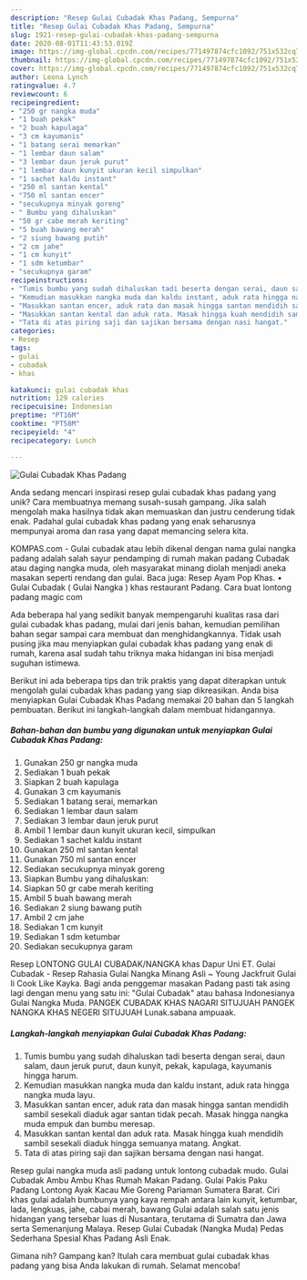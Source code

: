 ```yaml
---
description: "Resep Gulai Cubadak Khas Padang, Sempurna"
title: "Resep Gulai Cubadak Khas Padang, Sempurna"
slug: 1921-resep-gulai-cubadak-khas-padang-sempurna
date: 2020-08-01T11:43:53.019Z
image: https://img-global.cpcdn.com/recipes/771497874cfc1092/751x532cq70/gulai-cubadak-khas-padang-foto-resep-utama.jpg
thumbnail: https://img-global.cpcdn.com/recipes/771497874cfc1092/751x532cq70/gulai-cubadak-khas-padang-foto-resep-utama.jpg
cover: https://img-global.cpcdn.com/recipes/771497874cfc1092/751x532cq70/gulai-cubadak-khas-padang-foto-resep-utama.jpg
author: Leona Lynch
ratingvalue: 4.7
reviewcount: 6
recipeingredient:
- "250 gr nangka muda"
- "1 buah pekak"
- "2 buah kapulaga"
- "3 cm kayumanis"
- "1 batang serai memarkan"
- "1 lembar daun salam"
- "3 lembar daun jeruk purut"
- "1 lembar daun kunyit ukuran kecil simpulkan"
- "1 sachet kaldu instant"
- "250 ml santan kental"
- "750 ml santan encer"
- "secukupnya minyak goreng"
- " Bumbu yang dihaluskan"
- "50 gr cabe merah keriting"
- "5 buah bawang merah"
- "2 siung bawang putih"
- "2 cm jahe"
- "1 cm kunyit"
- "1 sdm ketumbar"
- "secukupnya garam"
recipeinstructions:
- "Tumis bumbu yang sudah dihaluskan tadi beserta dengan serai, daun salam, daun jeruk purut, daun kunyit, pekak, kapulaga, kayumanis hingga harum."
- "Kemudian masukkan nangka muda dan kaldu instant, aduk rata hingga nangka muda layu."
- "Masukkan santan encer, aduk rata dan masak hingga santan mendidih sambil sesekali diaduk agar santan tidak pecah. Masak hingga nangka muda empuk dan bumbu meresap."
- "Masukkan santan kental dan aduk rata. Masak hingga kuah mendidih sambil sesekali diaduk hingga semuanya matang. Angkat."
- "Tata di atas piring saji dan sajikan bersama dengan nasi hangat."
categories:
- Resep
tags:
- gulai
- cubadak
- khas

katakunci: gulai cubadak khas 
nutrition: 129 calories
recipecuisine: Indonesian
preptime: "PT16M"
cooktime: "PT58M"
recipeyield: "4"
recipecategory: Lunch

---
```



![Gulai Cubadak Khas Padang](https://img-global.cpcdn.com/recipes/771497874cfc1092/751x532cq70/gulai-cubadak-khas-padang-foto-resep-utama.jpg)

Anda sedang mencari inspirasi resep gulai cubadak khas padang yang unik? Cara membuatnya memang susah-susah gampang. Jika salah mengolah maka hasilnya tidak akan memuaskan dan justru cenderung tidak enak. Padahal gulai cubadak khas padang yang enak seharusnya mempunyai aroma dan rasa yang dapat memancing selera kita.

KOMPAS.com - Gulai cubadak atau lebih dikenal dengan nama gulai nangka padang adalah salah sayur pendamping di rumah makan padang Cubadak atau daging nangka muda, oleh masyarakat minang diolah menjadi aneka masakan seperti rendang dan gulai. Baca juga: Resep Ayam Pop Khas. • Gulai Cubadak ( Gulai Nangka ) khas restaurant Padang. Cara buat lontong padang magic com

Ada beberapa hal yang sedikit banyak mempengaruhi kualitas rasa dari gulai cubadak khas padang, mulai dari jenis bahan, kemudian pemilihan bahan segar sampai cara membuat dan menghidangkannya. Tidak usah pusing jika mau menyiapkan gulai cubadak khas padang yang enak di rumah, karena asal sudah tahu triknya maka hidangan ini bisa menjadi suguhan istimewa.


Berikut ini ada beberapa tips dan trik praktis yang dapat diterapkan untuk mengolah gulai cubadak khas padang yang siap dikreasikan. Anda bisa menyiapkan Gulai Cubadak Khas Padang memakai 20 bahan dan 5 langkah pembuatan. Berikut ini langkah-langkah dalam membuat hidangannya.

<!--inarticleads1-->

##### Bahan-bahan dan bumbu yang digunakan untuk menyiapkan Gulai Cubadak Khas Padang:

1. Gunakan 250 gr nangka muda
1. Sediakan 1 buah pekak
1. Siapkan 2 buah kapulaga
1. Gunakan 3 cm kayumanis
1. Sediakan 1 batang serai, memarkan
1. Sediakan 1 lembar daun salam
1. Sediakan 3 lembar daun jeruk purut
1. Ambil 1 lembar daun kunyit ukuran kecil, simpulkan
1. Sediakan 1 sachet kaldu instant
1. Gunakan 250 ml santan kental
1. Gunakan 750 ml santan encer
1. Sediakan secukupnya minyak goreng
1. Siapkan  Bumbu yang dihaluskan:
1. Siapkan 50 gr cabe merah keriting
1. Ambil 5 buah bawang merah
1. Sediakan 2 siung bawang putih
1. Ambil 2 cm jahe
1. Sediakan 1 cm kunyit
1. Sediakan 1 sdm ketumbar
1. Sediakan secukupnya garam


Resep LONTONG GULAI CUBADAK/NANGKA khas Dapur Uni ET. Gulai Cubadak - Resep Rahasia Gulai Nangka Minang Asli ~ Young Jackfruit Gulai Ii Cook Like Kayka. Bagi anda penggemar masakan Padang pasti tak asing lagi dengan menu yang satu ini: &#34;Gulai Cubadak&#34; atau bahasa Indonesianya Gulai Nangka Muda. PANGEK CUBADAK KHAS NAGARI SITUJUAH PANGEK NANGKA KHAS NEGERI SITUJUAH Lunak.sabana ampuaak. 

<!--inarticleads2-->

##### Langkah-langkah menyiapkan Gulai Cubadak Khas Padang:

1. Tumis bumbu yang sudah dihaluskan tadi beserta dengan serai, daun salam, daun jeruk purut, daun kunyit, pekak, kapulaga, kayumanis hingga harum.
1. Kemudian masukkan nangka muda dan kaldu instant, aduk rata hingga nangka muda layu.
1. Masukkan santan encer, aduk rata dan masak hingga santan mendidih sambil sesekali diaduk agar santan tidak pecah. Masak hingga nangka muda empuk dan bumbu meresap.
1. Masukkan santan kental dan aduk rata. Masak hingga kuah mendidih sambil sesekali diaduk hingga semuanya matang. Angkat.
1. Tata di atas piring saji dan sajikan bersama dengan nasi hangat.


Resep gulai nangka muda asli padang untuk lontong cubadak mudo. Gulai Cubadak Ambu Ambu Khas Rumah Makan Padang. Gulai Pakis Paku Padang Lontong Ayak Kacau Mie Goreng Pariaman Sumatera Barat. Ciri khas gulai adalah bumbunya yang kaya rempah antara lain kunyit, ketumbar, lada, lengkuas, jahe, cabai merah, bawang Gulai adalah salah satu jenis hidangan yang tersebar luas di Nusantara, terutama di Sumatra dan Jawa serta Semenanjung Malaya. Resep Gulai Cubadak (Nangka Muda) Pedas Sederhana Spesial Khas Padang Asli Enak. 

Gimana nih? Gampang kan? Itulah cara membuat gulai cubadak khas padang yang bisa Anda lakukan di rumah. Selamat mencoba!
